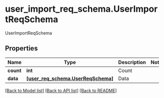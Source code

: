 # user_import_req_schema.UserImportReqSchema

UserImportReqSchema
## Properties
Name | Type | Description | Notes
------------ | ------------- | ------------- | -------------
**count** | **int** | Count | 
**data** | [**[user_req_schema.UserReqSchema]**](UserReqSchema.md) | Data | 

[[Back to Model list]](../README.md#documentation-for-models) [[Back to API list]](../README.md#documentation-for-api-endpoints) [[Back to README]](../README.md)


